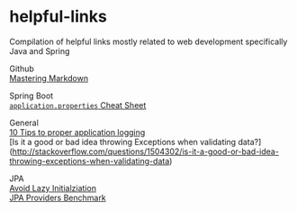 # helpful-links
Compilation of helpful links mostly related to web development specifically Java and Spring

Github</br>
[Mastering Markdown](https://guides.github.com/features/mastering-markdown/)

Spring Boot<br/>
[`application.properties` Cheat Sheet](http://docs.spring.io/spring-boot/docs/current/reference/html/common-application-properties.html)

General<br/>
[10 Tips to proper application logging](http://www.javacodegeeks.com/2011/01/10-tips-proper-application-logging.html) <br/>
[Is it a good or bad idea throwing Exceptions when validating data?] (http://stackoverflow.com/questions/1504302/is-it-a-good-or-bad-idea-throwing-exceptions-when-validating-data)

JPA<br/>
[Avoid Lazy Initialziation](https://dzone.com/articles/avoid-lazy-jpa-collections) <br/>
[JPA Providers Benchmark](http://www.jpab.org/All/All/All.html)
